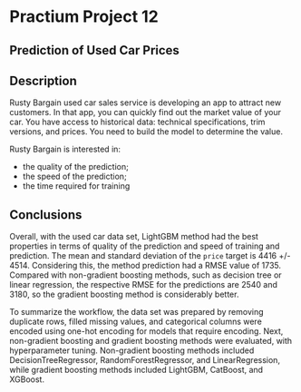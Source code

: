 # Practium Project 12

## Prediction of Used Car Prices

## Description

Rusty Bargain used car sales service is developing an app to attract new customers. In that app, you can quickly find out the market value of your car. You have access to historical data: technical specifications, trim versions, and prices. You need to build the model to determine the value. 

Rusty Bargain is interested in:

- the quality of the prediction;
- the speed of the prediction;
- the time required for training

## Conclusions

Overall, with the used car data set, LightGBM method had the best properties in terms of quality of the prediction and speed of training and prediction. The mean and standard deviation of the `price` target is 4416 +/- 4514. Considering this, the method prediction had a RMSE value of 1735. Compared with non-gradient boosting methods, such as decision tree or linear regression, the respective RMSE for the predictions are 2540 and 3180, so the gradient boosting method is considerably better.

To summarize the workflow, the data set was prepared by removing duplicate rows, filled missing values, and categorical columns were encoded using one-hot encoding for models that require encoding. Next, non-gradient boosting and gradient boosting methods were evaluated, with hyperparameter tuning. Non-gradient boosting methods included DecisionTreeRegressor, RandomForestRegressor, and LinearRegression, while gradient boosting methods included LightGBM, CatBoost, and XGBoost. 